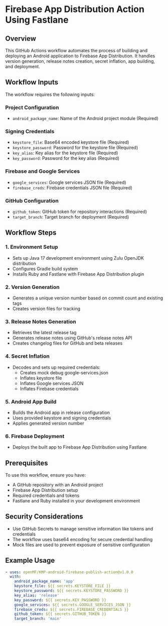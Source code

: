 # Firebase App Distribution Action Using Fastlane

## Overview

This GitHub Actions workflow automates the process of building and deploying an Android application to Firebase App Distribution. It handles version generation, release notes creation, secret inflation, app building, and deployment.

## Workflow Inputs

The workflow requires the following inputs:

### Project Configuration
- `android_package_name`: Name of the Android project module (Required)

### Signing Credentials
- `keystore_file`: Base64 encoded keystore file (Required)
- `keystore_password`: Password for the keystore file (Required)
- `key_alias`: Key alias for the keystore file (Required)
- `key_password`: Password for the key alias (Required)

### Firebase and Google Services
- `google_services`: Google services JSON file (Required)
- `firebase_creds`: Firebase credentials JSON file (Required)

### GitHub Configuration
- `github_token`: GitHub token for repository interactions (Required)
- `target_branch`: Target branch for deployment (Required)

## Workflow Steps

### 1. Environment Setup
- Sets up Java 17 development environment using Zulu OpenJDK distribution
- Configures Gradle build system
- Installs Ruby and Fastlane with Firebase App Distribution plugin

### 2. Version Generation
- Generates a unique version number based on commit count and existing tags
- Creates version files for tracking

### 3. Release Notes Generation
- Retrieves the latest release tag
- Generates release notes using GitHub's release notes API
- Creates changelog files for GitHub and beta releases

### 4. Secret Inflation
- Decodes and sets up required credentials:
    - Creates mock debug google-services.json
    - Inflates keystore file
    - Inflates Google services JSON
    - Inflates Firebase credentials

### 5. Android App Build
- Builds the Android app in release configuration
- Uses provided keystore and signing credentials
- Applies generated version number

### 6. Firebase Deployment
- Deploys the built app to Firebase App Distribution using Fastlane

## Prerequisites

To use this workflow, ensure you have:
- A GitHub repository with an Android project
- Firebase App Distribution setup
- Required credentials and tokens
- Fastlane and Ruby installed in your development environment

## Security Considerations
- Use GitHub Secrets to manage sensitive information like tokens and credentials
- The workflow uses base64 encoding for secure credential handling
- Mock files are used to prevent exposure of sensitive configuration

## Example Usage

```yaml
- uses: openMF/KMP-android-firebase-publish-action@v1.0.0
  with:
    android_package_name: 'app'
    keystore_file: ${{ secrets.KEYSTORE_FILE }}
    keystore_password: ${{ secrets.KEYSTORE_PASSWORD }}
    key_alias: 'release'
    key_password: ${{ secrets.KEY_PASSWORD }}
    google_services: ${{ secrets.GOOGLE_SERVICES_JSON }}
    firebase_creds: ${{ secrets.FIREBASE_CREDENTIALS }}
    github_token: ${{ secrets.GITHUB_TOKEN }}
    target_branch: 'main'
```